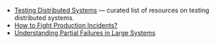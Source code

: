 * [Testing Distributed Systems](/testing-distributed-systems/) — curated list of resources on testing distributed
  systems.
* [How to Fight Production Incidents?](/talks/2023-01-how-to-fight-incidents/)
* [Understanding Partial Failures in Large Systems](/talks/2022-05-understanding-partial-failures/)
